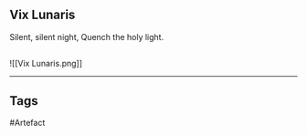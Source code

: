 ## Vix Lunaris
Silent, silent night,
Quench the holy light.
## 
![[Vix Lunaris.png]]

---
## Tags
#Artefact